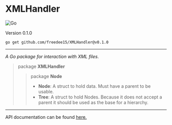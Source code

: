 # XMLHandler

![Go](https://github.com/freedee15/XMLHandler/workflows/Go/badge.svg)

Version 0.1.0

`go get github.com/freedee15/XMLHandler@v0.1.0`

---

_A Go package for interaction with XML files._

> package **XMLHandler**
>> package **Node**
>> - **Node**: A struct to hold data. Must have a parent to be usable.
>> - **Tree**: A struct to hold Nodes. Because it does not accept a parent it should be used as the base for a hierarchy.

---

API documentation can be found [here.](https://freedee15.github.io/XMLHandler/docs/api)